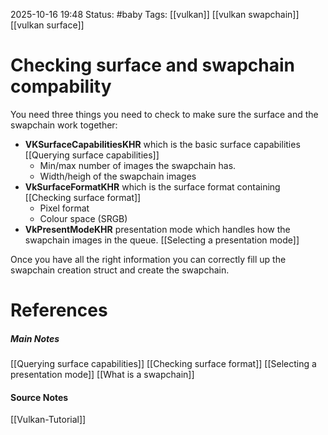 2025-10-16 19:48
Status: #baby
Tags: [[vulkan]] [[vulkan swapchain]] [[vulkan surface]]
# Checking surface and swapchain compability

You need three things you need to check to make sure the surface and the swapchain work together:
- **VKSurfaceCapabilitiesKHR** which is the basic surface capabilities [[Querying surface capabilities]]
	- Min/max number of images the swapchain has.
	- Width/heigh of the swapchain images
- **VkSurfaceFormatKHR** which is the surface format containing [[Checking surface format]]
	- Pixel format
	- Colour space (SRGB)
- **VkPresentModeKHR** presentation mode which handles how the swapchain images in the queue. [[Selecting a presentation mode]]

Once you have all the right information you can correctly fill up the swapchain creation struct and create the swapchain.
# References
##### Main Notes
[[Querying surface capabilities]]
[[Checking surface format]]
[[Selecting a presentation mode]]
[[What is a swapchain]]
#### Source Notes
[[Vulkan-Tutorial]]